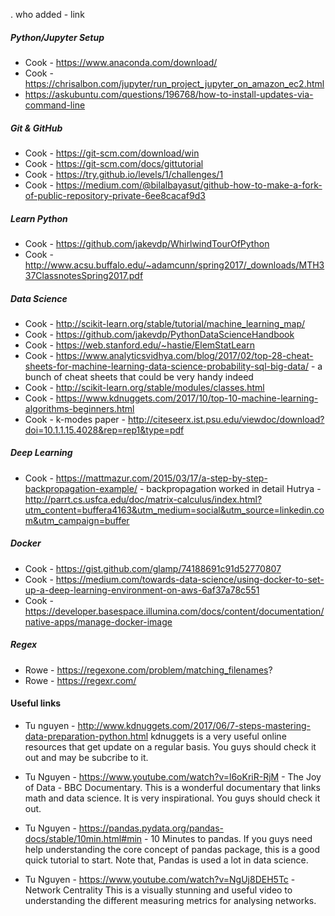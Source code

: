 
.
who added - link

##### Python/Jupyter Setup
- Cook - https://www.anaconda.com/download/
- Cook -  https://chrisalbon.com/jupyter/run_project_jupyter_on_amazon_ec2.html
- https://askubuntu.com/questions/196768/how-to-install-updates-via-command-line

##### Git & GitHub
- Cook - https://git-scm.com/download/win
- Cook - https://git-scm.com/docs/gittutorial
- Cook - https://try.github.io/levels/1/challenges/1
- Cook - https://medium.com/@bilalbayasut/github-how-to-make-a-fork-of-public-repository-private-6ee8cacaf9d3

##### Learn Python 
- Cook - https://github.com/jakevdp/WhirlwindTourOfPython
- Cook - http://www.acsu.buffalo.edu/~adamcunn/spring2017/_downloads/MTH337ClassnotesSpring2017.pdf

##### Data Science
- Cook - http://scikit-learn.org/stable/tutorial/machine_learning_map/
- Cook - https://github.com/jakevdp/PythonDataScienceHandbook
- Cook - https://web.stanford.edu/~hastie/ElemStatLearn
- Cook - https://www.analyticsvidhya.com/blog/2017/02/top-28-cheat-sheets-for-machine-learning-data-science-probability-sql-big-data/  - a bunch of cheat sheets that could be very handy indeed
- Cook - http://scikit-learn.org/stable/modules/classes.html
- Cook - https://www.kdnuggets.com/2017/10/top-10-machine-learning-algorithms-beginners.html
- Cook - k-modes paper - http://citeseerx.ist.psu.edu/viewdoc/download?doi=10.1.1.15.4028&rep=rep1&type=pdf


##### Deep Learning
- Cook - https://mattmazur.com/2015/03/17/a-step-by-step-backpropagation-example/ - backpropagation worked in detail
Hutrya - http://parrt.cs.usfca.edu/doc/matrix-calculus/index.html?utm_content=buffera4163&utm_medium=social&utm_source=linkedin.com&utm_campaign=buffer


##### Docker
- Cook - https://gist.github.com/glamp/74188691c91d52770807
- Cook - https://medium.com/towards-data-science/using-docker-to-set-up-a-deep-learning-environment-on-aws-6af37a78c551
- Cook - https://developer.basespace.illumina.com/docs/content/documentation/native-apps/manage-docker-image

##### Regex
- Rowe - https://regexone.com/problem/matching_filenames?
- Rowe - https://regexr.com/


#### Useful links


- Tu nguyen - http://www.kdnuggets.com/2017/06/7-steps-mastering-data-preparation-python.html 
kdnuggets is a very useful online resources that get update on a regular basis. You guys should check it out and may be subcribe to it. 

- Tu Nguyen - https://www.youtube.com/watch?v=l6oKriR-RjM - The Joy of Data - BBC Documentary.
This is a wonderful documentary that links math and data science. It is very inspirational. You guys should check it out.  

- Tu Nguyen - https://pandas.pydata.org/pandas-docs/stable/10min.html#min - 10 Minutes to pandas.
If you guys need help understanding the core concept of pandas package, this is a good quick tutorial to start. Note that, Pandas is used a lot in data science. 

- Tu Nguyen - https://www.youtube.com/watch?v=NgUj8DEH5Tc - Network Centrality 
This is a visually stunning and useful video to understanding the different measuring metrics for analysing networks. 
